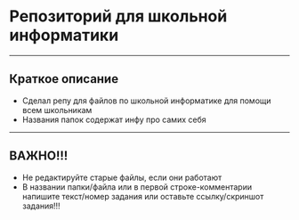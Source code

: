 # Репозиторий для школьной информатики

---

## Краткое описание

- Сделал репу для файлов по школьной информатике для помощи всем школьникам
- Названия папок содержат инфу про самих себя

---

## **ВАЖНО!!!**

- Не редактируйте старые файлы, если они работают
- В названии папки/файла или в первой строке-комментарии напишите текст/номер задания или оставьте ссылку/скриншот задания!!!
